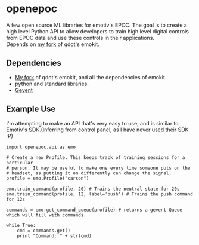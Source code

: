 openepoc
========

A few open source ML libraries for emotiv's EPOC. The goal is to create a high level Python API to allow developers to train high level digital controls from EPOC data and use these controls in their applications.  
Depends on <a href="https://github.com/cmcneil/emokit">my fork</a> of qdot's emokit. 

Dependencies
--------------------

* <a href="https://github.com/cmcneil/emokit">My fork</a> of qdot's emokit, and all the dependencies of emokit.
* python and standard libraries.
* <a href="http://www.gevent.org/">Gevent</a>

Example Use
------------------
I'm attempting to make an API that's very easy to use, and is similar to Emotiv's SDK.(Inferring from control panel, as I have never used their SDK :P)

    import openepoc.api as emo
    
    # Create a new Profile. This keeps track of training sessions for a particular      
    # person. It may be useful to make one every time someone puts on the
    # headset, as putting it on differently can change the signal.
    profile = emo.Profile("carson")
    
    emo.train_command(profile, 20) # Trains the neutral state for 20s
    emo.train_command(profile, 12, label='push') # Trains the push command for 12s
    
    commands = emo.get_command_queue(profile) # returns a gevent Queue which will fill with commands.
    
    while True:
        cmd = commands.get()
        print "Command: " + str(cmd)
    


